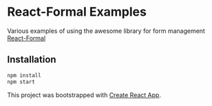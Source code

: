 # React-Formal Examples

Various examples of using the awesome library for form management [React-Formal](https://github.com/jquense/react-formal)


## Installation

```sh
npm install
npm start
```


This project was bootstrapped with [Create React App](https://github.com/facebookincubator/create-react-app).
